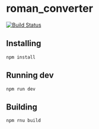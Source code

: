 # roman_converter

[![Build Status](https://travis-ci.com/mcand/roman_converter.svg?branch=master)](https://travis-ci.com/mcand/roman_converter)

## Installing
`npm install`

## Running dev
`npm run dev`

## Building 
`npm rnu build`

